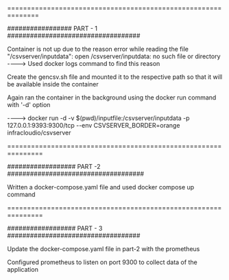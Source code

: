 ==============================================================

################# PART - 1 ###################################

Container is not up due to the reason error while reading the file "/csvserver/inputdata": open /csvserver/inputdata: no such file or directory
----> Used docker logs command to find this reason

Create the gencsv.sh file and mounted it to the respective path so that it will be available inside the container

Again ran the container in the background using the docker run command with '-d' option

----> docker run -d -v $(pwd)/inputfile:/csvserver/inputdata -p 127.0.0.1:9393:9300/tcp --env CSVSERVER_BORDER=orange infracloudio/csvserver

===============================================================

################## PART -2 ####################################

Written a docker-compose.yaml file and used docker compose up command

===============================================================

################## PART - 3 ###################################

Update the docker-compose.yaml file in part-2 with the prometheus

Configured prometheus to listen on port 9300 to collect data of the application
